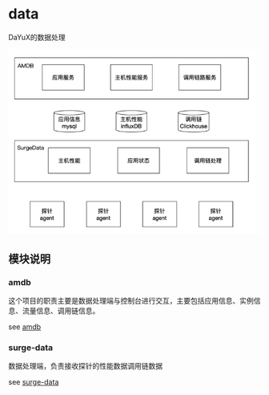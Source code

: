 # data

DaYuX的数据处理


![](doc/diagram.png)

## 模块说明

### amdb
这个项目的职责主要是数据处理端与控制台进行交互，主要包括应用信息、实例信息、流量信息、调用链信息。

see [amdb](https://github.com/shulieTech/DaYuX/blob/main/data/amdb-receiver-service/README.md)

### surge-data
数据处理端，负责接收探针的性能数据调用链数据

see [surge-data](https://github.com/shulieTech/DaYuX/blob/main/data/surge-data/README.md)
